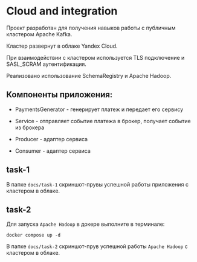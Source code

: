 # Cloud and integration

Проект разработан для получения навыков работы с публичным кластером Apache Kafka.

Кластер развернут в облаке Yandex Cloud.

При взаимодействии с кластером используется TLS подключение и SASL_SCRAM аутентификация.

Реализовано использование SchemaRegistry и Apache Hadoop.

## Компоненты приложения:

- PaymentsGenerator - генерирует платеж и передает его сервису

- Service - отправляет событие платежа в брокер, получает событие из брокера

- Producer - адаптер сервиса

- Consumer - адаптер сервиса

## task-1

В папке `docs/task-1` скриншот-прувы успешной работы приложения с кластером в облаке.


## task-2

Для запуска `Apache Hadoop` в докере выполните в терминале:

```
docker compose up -d
```

В папке `docs/task-2` скриншот-прув успешной работы `Apache Hadoop` с кластером в облаке.
